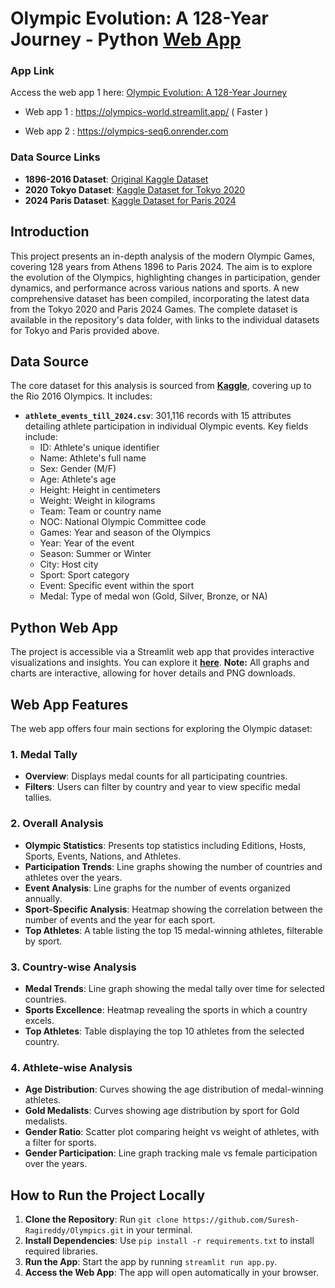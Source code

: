 # Olympic Evolution: A 128-Year Journey - Python <a href="https://olympics-world.streamlit.app/" target="_blank">Web App</a>

### App Link
Access the web app 1 here: [Olympic Evolution: A 128-Year Journey](https://olympics-world.streamlit.app/)

- Web app 1 : https://olympics-world.streamlit.app/  ( Faster )

- Web app 2 : https://olympics-seq6.onrender.com

### Data Source Links
- **1896-2016 Dataset**: [Original Kaggle Dataset](https://www.kaggle.com/datasets/heesoo37/120-years-of-olympic-history-athletes-and-results)
- **2020 Tokyo Dataset**: [Kaggle Dataset for Tokyo 2020](https://www.kaggle.com/datasets/arjunprasadsarkhel/2021-olympics-in-tokyo)
- **2024 Paris Dataset**: [Kaggle Dataset for Paris 2024](https://www.kaggle.com/datasets/sajkazmi/paris-olympics-2024-games-dataset-updated-daily)

## Introduction
This project presents an in-depth analysis of the modern Olympic Games, covering 128 years from Athens 1896 to Paris 2024. The aim is to explore the evolution of the Olympics, highlighting changes in participation, gender dynamics, and performance across various nations and sports. A new comprehensive dataset has been compiled, incorporating the latest data from the Tokyo 2020 and Paris 2024 Games. The complete dataset is available in the repository's data folder, with links to the individual datasets for Tokyo and Paris provided above.

## Data Source
The core dataset for this analysis is sourced from <a href="https://www.kaggle.com/datasets/heesoo37/120-years-of-olympic-history-athletes-and-results" target="_blank"><strong>Kaggle</strong></a>, covering up to the Rio 2016 Olympics. It includes:

- **`athlete_events_till_2024.csv`**: 301,116 records with 15 attributes detailing athlete participation in individual Olympic events. Key fields include:
  - ID: Athlete's unique identifier
  - Name: Athlete's full name
  - Sex: Gender (M/F)
  - Age: Athlete's age
  - Height: Height in centimeters
  - Weight: Weight in kilograms
  - Team: Team or country name
  - NOC: National Olympic Committee code
  - Games: Year and season of the Olympics
  - Year: Year of the event
  - Season: Summer or Winter
  - City: Host city
  - Sport: Sport category
  - Event: Specific event within the sport
  - Medal: Type of medal won (Gold, Silver, Bronze, or NA)


## Python Web App
The project is accessible via a Streamlit web app that provides interactive visualizations and insights. You can explore it <a href="https://olympics-world.streamlit.app/" target="_blank"><strong>here</strong></a>. **Note:** All graphs and charts are interactive, allowing for hover details and PNG downloads.

## Web App Features
The web app offers four main sections for exploring the Olympic dataset:

### 1. Medal Tally
- **Overview**: Displays medal counts for all participating countries.
- **Filters**: Users can filter by country and year to view specific medal tallies.

### 2. Overall Analysis
- **Olympic Statistics**: Presents top statistics including Editions, Hosts, Sports, Events, Nations, and Athletes.
- **Participation Trends**: Line graphs showing the number of countries and athletes over the years.
- **Event Analysis**: Line graphs for the number of events organized annually.
- **Sport-Specific Analysis**: Heatmap showing the correlation between the number of events and the year for each sport.
- **Top Athletes**: A table listing the top 15 medal-winning athletes, filterable by sport.

### 3. Country-wise Analysis
- **Medal Trends**: Line graph showing the medal tally over time for selected countries.
- **Sports Excellence**: Heatmap revealing the sports in which a country excels.
- **Top Athletes**: Table displaying the top 10 athletes from the selected country.

### 4. Athlete-wise Analysis
- **Age Distribution**: Curves showing the age distribution of medal-winning athletes.
- **Gold Medalists**: Curves showing age distribution by sport for Gold medalists.
- **Gender Ratio**: Scatter plot comparing height vs weight of athletes, with a filter for sports.
- **Gender Participation**: Line graph tracking male vs female participation over the years.

## How to Run the Project Locally
1. **Clone the Repository**: Run `git clone https://github.com/Suresh-Ragireddy/Olympics.git` in your terminal.
2. **Install Dependencies**: Use `pip install -r requirements.txt` to install required libraries.
3. **Run the App**: Start the app by running `streamlit run app.py`.
4. **Access the Web App**: The app will open automatically in your browser.


